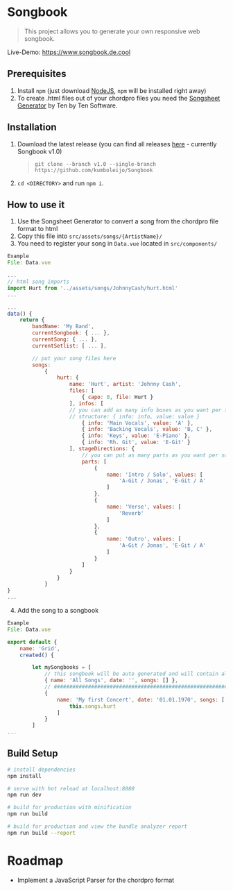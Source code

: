 # Songbook

> This project allows you to generate your own responsive web songbook.

Live-Demo: https://www.songbook.de.cool

## Prerequisites

1.  Install `npm` (just download [NodeJS](https://nodejs.org/en/), `npm` will be installed right away)
2.  To create .html files out of your chordpro files you need the [Songsheet Generator](http://tenbyten.com/software/songsgen/) by Ten by Ten Software.

## Installation

1.  Download the latest release (you can find all releases [here](https://github.com/kumboleijo/Songbook/releases) - currently Songbook v1.0)
    > `git clone --branch v1.0 --single-branch https://github.com/kumboleijo/Songbook`
2.  `cd <DIRECTORY>` and run `npm i`.

## How to use it

1.  Use the Songsheet Generator to convert a song from the chordpro file format to html
2.  Copy this file into `src/assets/songs/{ArtistName}/`
3.  You need to register your song in `Data.vue` located in `src/components/`

```javascript
Example
File: Data.vue

...
// html song imports
import Hurt from '../assets/songs/JohnnyCash/hurt.html'
...

...
data() {
    return {
        bandName: 'My Band',
        currentSongbook: { ... },
        currentSong: { ... },
        currentSetlist: [ ... ],

        // put your song files here
        songs:
            {
                hurt: {
                    name: 'Hurt', artist: 'Johnny Cash',
                    files: [
                        { capo: 0, file: Hurt }
                    ], infos: [
                    // you can add as many info boxes as you want per song
                    // structure: { info: info, value: value }
                        { info: 'Main Vocals', value: 'A' },
                        { info: 'Backing Vocals', value: 'B, C' },
                        { info: 'Keys', value: 'E-Piano' },
                        { info: 'Rh. Git', value: 'E-Git' }
                    ], stageDirections: {
                        // you can put as many parts as you want per song
                        parts: [
                            {
                                name: 'Intro / Solo', values: [
                                    'A-Git / Jonas', 'E-Git / A'
                                ]
                            },
                            {
                                name: 'Verse', values: [
                                    'Reverb'
                                ]
                            },
                            {
                                name: 'Outro', values: [
                                    'A-Git / Jonas', 'E-Git / A'
                                ]
                            }
                        ]
                    }
                }
            }
}
...
```

4.  Add the song to a songbook

```javascript
Example
File: Data.vue

export default {
    name: 'Grid',
    created() {

        let mySongbooks = [
            // this songbook will be auto generated and will contain all songs :)
            { name: 'All Songs', date: '', songs: [] },
            // #############################################################
            {
                name: 'My first Concert', date: '01.01.1970', songs: [
                    this.songs.hurt
                ]
            }
        ]
...
```

## Build Setup

```bash
# install dependencies
npm install

# serve with hot reload at localhost:8080
npm run dev

# build for production with minification
npm run build

# build for production and view the bundle analyzer report
npm run build --report
```

# Roadmap

* Implement a JavaScript Parser for the chordpro format

